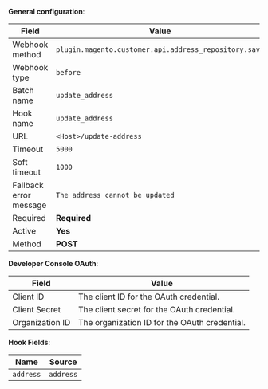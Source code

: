 **General configuration**:

Field | Value
--- | ---
Webhook method | `plugin.magento.customer.api.address_repository.save`
Webhook type | `before`
Batch name | `update_address`
Hook name | `update_address`
URL | `<Host>/update-address`
Timeout | `5000`
Soft timeout | `1000`
Fallback error message | `The address cannot be updated`
Required | **Required**
Active | **Yes**
Method | **POST**

**Developer Console OAuth**:

Field | Value
--- | ---
Client ID | The client ID for the OAuth credential.
Client Secret | The client secret for the OAuth credential.
Organization ID | The organization ID for the OAuth credential.

**Hook Fields**:

Name | Source
--- | ---
`address` | `address`
